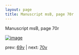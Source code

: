 ```yaml
---
layout: page
title: Manuscript msB, page 70r
---
```


Manuscript msB, page 70r

[![image](http://www.homermultitext.org/iipsrv?OBJ=IIP,1.0&FIF=/project/homer/pyramidal/deepzoom/hmt/vbbifolio/v1/vb_69v_70r.tif&WID=100&CVT=JPEG)](http://www.homermultitext.org/ict2/?urn=urn:cite2:hmt:vbbifolio.v1:vb_69v_70r)

prev:  [69v](../69v) | next:  [70v](../70v)

